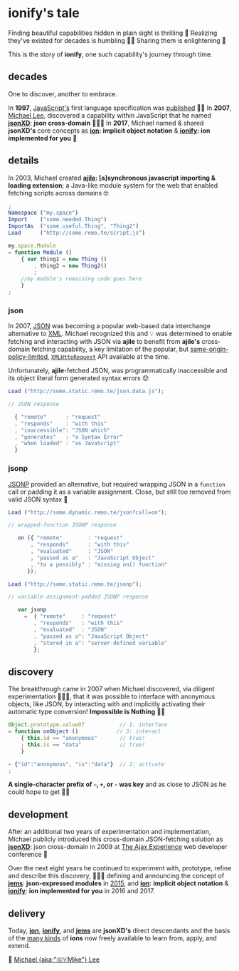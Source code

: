 # ionify's tale


Finding beautiful capabilities hidden in plain sight is thrilling 🎉 Realizing they've existed for decades is humbling 🙇🏾 Sharing them is enlightening 🖤

This is the story of **ionify**, one such capability's journey through time.


## decades

One to discover, another to embrace.

In **1997**,
[JavaScript's](https://web.archive.org/web/20070916144913/http://wp.netscape.com/newsref/pr/newsrelease67.html)
first language specification was
[published](http://www.ecma-international.org/publications/files/ECMA-ST-ARCH/ECMA-262,%201st%20edition,%20June%201997.pdf)
👏🏾 In **2007**,
[Michael Lee](https://github.com/iskitz),
discovered a capability within JavaScript that he named
[**jsonXD**](http://www.slideshare.net/iskitz/using-jsonxd-for-crossdomain-json-exchange):
**json cross-domain** 👨🏾‍💻 In **2017**, Michael named & shared **jsonXD's** core concepts as
**[ion](https://github.com/ionify/about/blob/public/ions/ion.md):
implicit object notation** &
**[ionify](https://github.com/ionify/ionify/):
ion implemented for you** 🎉


## details

In 2003, Michael created **[ajile](http://ajile.net): [a]synchronous javascript importing & loading extension**; a Java-like module system for the web that enabled fetching scripts across domains 🤓

```javascript
;
Namespace ("my.space")
Import    ("some.needed.Thing")
ImportAs  ("some.useful.Thing", "Thing2")
Load      ("http://some.remo.te/script.js")

my.space.Module
= function Module ()
    { var thing1 = new Thing ()
        , thing2 = new Thing2()
        ;
    //my module's remaining code goes here
    }
;
```

### json

In 2007, [JSON](https://en.wikipedia.org/wiki/JSON) was becoming a popular web-based data interchange alternative to [XML](https://en.wikipedia.org/wiki/XML). Michael recognized this and 💡 was determined to enable fetching and interacting with JSON via **ajile** to benefit from **ajile's** cross-domain fetching capability, a key limitation of the popular, but [same-origin-policy-limited](https://en.wikipedia.org/wiki/Same-origin_policy), [`XMLHttpRequest`](https://en.wikipedia.org/wiki/XMLHttpRequest) API available at the time.

Unfortunately, **ajile**-fetched JSON, was programmatically inaccessible and its object literal form generated syntax errors 😞

```javascript
Load ("http://some.static.remo.te/json.data.js");

// JSON response

  { "remote"      : "request"
  , "responds"    : "with this"
  , "inaccessible": "JSON which"
  , "generates"   : "a Syntax Error"
  , "when loaded" : "as JavaScript"
  }
```

### jsonp

[JSONP](https://en.wikipedia.org/wiki/JSONP) provided an alternative, but required wrapping JSON in a `function` call or padding it as a variable assignment. Close, but still too removed from valid JSON syntax 🤔

```javascript
Load ("http://some.dynamic.remo.te/json?call=on");

// wrapped-function JSONP response

   on ({ "remote"        : "request"
       , "responds"      : "with this"
       , "evaluated"     : "JSON"
       , "passed as a"   : "JavaScript Object"
       , "to a possibly" : "missing on() function"
      });

Load ("http://some.static.remo.te/jsonp");

// variable-assignment-padded JSONP response

   var jsonp
     =  { "remote"     : "request"
        , "responds"   : "with this"
        , "evaluated"  : "JSON"
        , "passed as a": "JavaScript Object"
        , "stored in a": "server-defined variable"
        };
```

## discovery

The breakthrough came in 2007 when Michael discovered, via diligent experimentation 👨🏾‍💻, that it was possible to interface with anonymous objects, like JSON, by interacting with and implicitly activating their automatic type conversion! **Impossible is Nothing** 🙌🏾

```javascript
Object.prototype.valueOf           // 1: interface
= function onObject ()            // 3: interact
    { this.id == "anonymous"       // true!
    ; this.is == "data"            // true!
    }

~ {"id":"anonymous", "is":"data"}  // 2: activate
;
```

**A single-character prefix of `~`, `+`, or `-` was key** and as close to JSON as he could hope to get 👌🏾


## development

After an additional two years of experimentation and implementation, Michael
publicly introduced this cross-domain JSON-fetching solution as
[**jsonXD**](http://www.slideshare.net/iskitz/using-jsonxd-for-crossdomain-json-exchange):
json cross-domain in 2009 at
[The Ajax Experience](http://web.archive.org/web/20090916010056/http://ajaxexperience.techtarget.com:80/conference/html/speakers.html#MLee)
web developer conference 🎉

Over the next eight years he continued to experiment with, prototype, refine and
describe this discovery, 👨🏾‍💻 defining and announcing the concept of
[**jems**](https://github.com/ionify/jems/blob/public/about/jems.md):
**json-expressed modules** in [2015](https://github.com/ionify/jems/blob/24ab93d910334e3bbe05b72869cbb4fd81639e10/about/jems.md),
and
[**ion**](https://github.com/ionify/about/blob/public/ions/ion.md):
**implicit object notation** &
[**ionify**](https://github.com/ionify/ionify/blob/public/README.md):
**ion implemented for you** in 2016 and 2017.

## delivery

Today, **[ion](https://github.com/ionify/about/blob/public/ions/ion.md)**, **[ionify](https://github.com/ionify/ionify/blob/public/README.md)**, and **[jems](https://github.com/ionify/jems/blob/public/about/jems.md)** are **jsonXD's** direct descendants and the basis of the [many kinds](ions/ion.md#kind) of **ions** now freely available to learn from, apply, and extend.

🖤
[Michael {aka:"🇬🇾Mike"} Lee](https://github.com/iskitz)